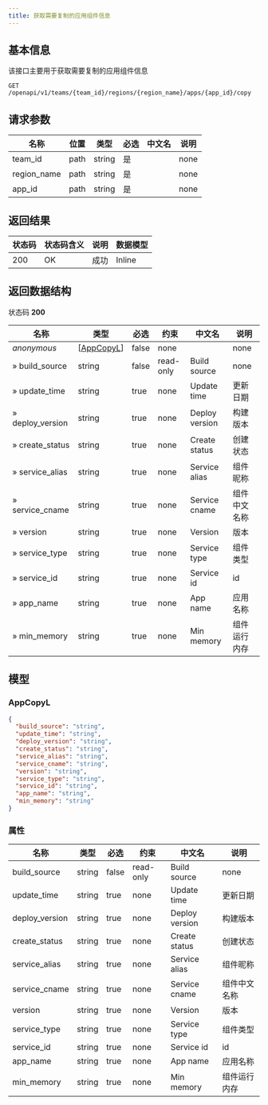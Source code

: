 ```yaml
---
title: 获取需要复制的应用组件信息
---
```


## 基本信息
该接口主要用于获取需要复制的应用组件信息

```shell title="请求路径"
GET /openapi/v1/teams/{team_id}/regions/{region_name}/apps/{app_id}/copy
```

## 请求参数

|名称|位置|类型|必选|中文名|说明|
|---|---|---|---|---|---|
|team_id|path|string| 是 ||none|
|region_name|path|string| 是 ||none|
|app_id|path|string| 是 ||none|

## 返回结果

|状态码|状态码含义|说明|数据模型|
|---|---|---|---|
|200|OK|成功|Inline|

## 返回数据结构

状态码 **200**

|名称|类型|必选|约束|中文名|说明|
|---|---|---|---|---|---|
|*anonymous*|[[AppCopyL](#schemaappcopyl)]|false|none||none|
|» build_source|string|false|read-only|Build source|none|
|» update_time|string|true|none|Update time|更新日期|
|» deploy_version|string|true|none|Deploy version|构建版本|
|» create_status|string|true|none|Create status|创建状态|
|» service_alias|string|true|none|Service alias|组件昵称|
|» service_cname|string|true|none|Service cname|组件中文名称|
|» version|string|true|none|Version|版本|
|» service_type|string|true|none|Service type|组件类型|
|» service_id|string|true|none|Service id|id|
|» app_name|string|true|none|App name|应用名称|
|» min_memory|string|true|none|Min memory|组件运行内存|

## 模型

### AppCopyL<a id="schemaappcopyl"></a>

```json
{
  "build_source": "string",
  "update_time": "string",
  "deploy_version": "string",
  "create_status": "string",
  "service_alias": "string",
  "service_cname": "string",
  "version": "string",
  "service_type": "string",
  "service_id": "string",
  "app_name": "string",
  "min_memory": "string"
}
```

### 属性

| 名称           | 类型   | 必选  | 约束      | 中文名         | 说明         |
| -------------- | ------ | ----- | --------- | -------------- | ------------ |
| build_source   | string | false | read-only | Build source   | none         |
| update_time    | string | true  | none      | Update time    | 更新日期     |
| deploy_version | string | true  | none      | Deploy version | 构建版本     |
| create_status  | string | true  | none      | Create status  | 创建状态     |
| service_alias  | string | true  | none      | Service alias  | 组件昵称     |
| service_cname  | string | true  | none      | Service cname  | 组件中文名称 |
| version        | string | true  | none      | Version        | 版本         |
| service_type   | string | true  | none      | Service type   | 组件类型     |
| service_id     | string | true  | none      | Service id     | id           |
| app_name       | string | true  | none      | App name       | 应用名称     |
| min_memory     | string | true  | none      | Min memory     | 组件运行内存 |
